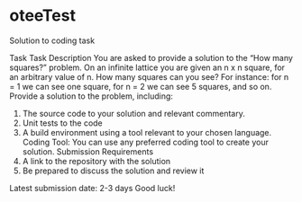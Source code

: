# oteeTest
Solution to coding task

Task
Task Description
You are asked to provide a solution to the “How many squares?” problem. On an
infinite lattice you are given an n x n square, for an arbitrary value of n. How many
squares can you see? For instance: for n = 1 we can see one square, for n = 2 we
can see 5 squares, and so on.
Provide a solution to the problem, including:
1. The source code to your solution and relevant commentary.
2. Unit tests to the code
3. A build environment using a tool relevant to your chosen language.
Coding Tool: You can use any preferred coding tool to create your solution.
Submission Requirements
1. A link to the repository with the solution
2. Be prepared to discuss the solution and review it

Latest submission date: 2-3 days
Good luck!
